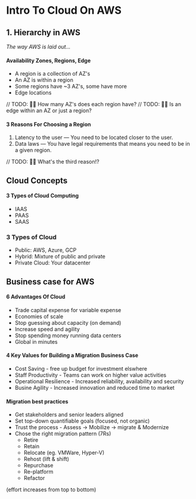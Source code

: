 
# Intro To Cloud On AWS

## 1. Hierarchy in AWS

_The way AWS is laid out..._

#### Availability Zones, Regions, Edge

* A region is a collection of AZ's
* An AZ is within a region
* Some regions have ~3 AZ's, some have more
* Edge locations

// TODO: 👷‍♀ How many AZ's does each region have?
// TODO: 👷‍♀ Is an edge within an AZ or just a region?

#### 3 Reasons For Choosing a Region

1. Latency to the user — You need to be located closer to the user.
1. Data laws — You have legal requirements that means you need to be in a given region.

// TODO: 👷‍♀ What's the third reason!?

## Cloud Concepts

#### 3 Types of Cloud Computing

- IAAS
- PAAS
- SAAS

### 3 Types of Cloud

- Public: AWS, Azure, GCP
- Hybrid: Mixture of public and private
- Private Cloud: Your datacenter

## Business case for AWS

#### 6 Advantages Of Cloud

- Trade capital expense for variable expense
- Economies of scale
- Stop guessing about capacity (on demand)
- Increase speed and agility
- Stop spending money running data centers
- Global in minutes

#### 4 Key Values for Building a Migration Business Case

- Cost Saving - free up budget for investment elswhere
- Staff Productivity - Teams can work on higher value activities
- Operational Resilience - Increased reliability, availability and security
- Busine Agility - Increased innovation and reduced time to market

#### Migration best practices

- Get stakeholders and senior leaders aligned
- Set top-down quantifiable goals (focused, not organic)
- Trust the process - Assess -> Mobilize -> migrate & Modernize
- Chose the right migration pattern (7Rs)
  - Retire
  - Retain
  - Relocate (eg. VMWare, Hyper-V)
  - Rehost (lift & shift)
  - Repurchase
  - Re-platform
  - Refactor
  
(effort increases from top to bottom)
